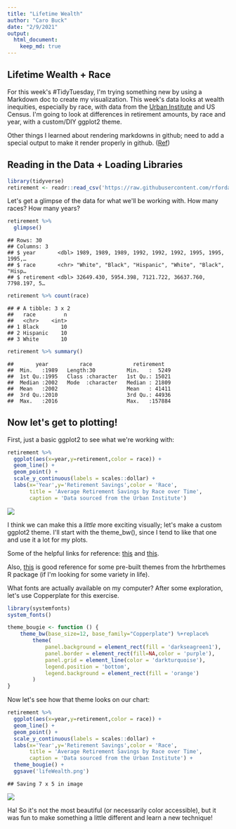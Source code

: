```yaml
---
title: "Lifetime Wealth"
author: "Caro Buck"
date: "2/9/2021"
output: 
  html_document:
    keep_md: true
---
```




## Lifetime Wealth + Race

For this week's \#TidyTuesday, I'm trying something new by using a Markdown doc to create my visualization. This week's data looks at wealth inequities, especially by race, with data from the [Urban Institute](https://apps.urban.org/features/wealth-inequality-charts/) and US Census. I'm going to look at differences in retirement amounts, by race and year, with a custom/DIY ggplot2 theme.

Other things I learned about rendering markdowns in github; need to add a special output to make it render properly in github. ([Ref](https://stackoverflow.com/questions/39814916/how-can-i-see-output-of-rmd-in-github))

## Reading in the Data + Loading Libraries


```r
library(tidyverse)
retirement <- readr::read_csv('https://raw.githubusercontent.com/rfordatascience/tidytuesday/master/data/2021/2021-02-09/retirement.csv')
```

Let's get a glimpse of the data for what we'll be working with. How many races? How many years?


```r
retirement %>%
  glimpse()
```

```
## Rows: 30
## Columns: 3
## $ year       <dbl> 1989, 1989, 1989, 1992, 1992, 1992, 1995, 1995, 1995,…
## $ race       <chr> "White", "Black", "Hispanic", "White", "Black", "Hisp…
## $ retirement <dbl> 32649.430, 5954.398, 7121.722, 36637.760, 7798.197, 5…
```

```r
retirement %>% count(race)
```

```
## # A tibble: 3 x 2
##   race         n
##   <chr>    <int>
## 1 Black       10
## 2 Hispanic    10
## 3 White       10
```

```r
retirement %>% summary()
```

```
##       year          race             retirement    
##  Min.   :1989   Length:30          Min.   :  5249  
##  1st Qu.:1995   Class :character   1st Qu.: 15021  
##  Median :2002   Mode  :character   Median : 21809  
##  Mean   :2002                      Mean   : 41411  
##  3rd Qu.:2010                      3rd Qu.: 44936  
##  Max.   :2016                      Max.   :157884
```

## Now let's get to plotting!

First, just a basic ggplot2 to see what we're working with:


```r
retirement %>%
  ggplot(aes(x=year,y=retirement,color = race)) +
  geom_line() +
  geom_point() +
  scale_y_continuous(labels = scales::dollar) +
  labs(x='Year',y='Retirement Savings',color = 'Race',
       title = 'Average Retirement Savings by Race over Time',
       caption = 'Data sourced from the Urban Institute')
```

![](20210209_lifetimeWealth_files/figure-html/unnamed-chunk-3-1.png)<!-- -->

I think we can make this a *little* more exciting visually; let's make a custom ggplot2 theme. I'll start with the theme_bw(), since I tend to like that one and use it a lot for my plots.

Some of the helpful links for reference: [this](https://joeystanley.com/blog/custom-themes-in-ggplot2) and [this](https://www.andrewheiss.com/blog/2017/09/27/working-with-r-cairo-graphics-custom-fonts-and-ggplot/#:~:text=R%20and%20ggplot%20can%20create,font%20family%20for%20the%20plot).

Also, [this](https://github.com/hrbrmstr/hrbrthemes) is good reference for some pre-built themes from the hrbrthemes R package (if I'm looking for some variety in life).

What fonts are actually available on my computer? After some exploration, let's use Copperplate for this exercise.


```r
library(systemfonts)
system_fonts()

theme_bougie <- function () { 
    theme_bw(base_size=12, base_family="Copperplate") %+replace% 
        theme(
            panel.background = element_rect(fill = 'darkseagreen1'),
            panel.border = element_rect(fill=NA,color = 'purple'),
            panel.grid = element_line(color = 'darkturquoise'),
            legend.position = 'bottom',
            legend.background = element_rect(fill = 'orange')
        )
}
```

Now let's see how that theme looks on our chart:


```r
retirement %>%
  ggplot(aes(x=year,y=retirement,color = race)) +
  geom_line() +
  geom_point() +
  scale_y_continuous(labels = scales::dollar) +
  labs(x='Year',y='Retirement Savings',color = 'Race',
       title = 'Average Retirement Savings by Race over Time',
       caption = 'Data sourced from the Urban Institute') +
  theme_bougie() +
  ggsave('lifeWealth.png')
```

```
## Saving 7 x 5 in image
```

![](20210209_lifetimeWealth_files/figure-html/unnamed-chunk-5-1.png)<!-- -->

Ha! So it's not the most beautiful (or necessarily color accessible), but it was fun to make something a little different and learn a new technique!
